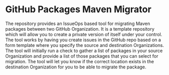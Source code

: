 # GitHub Packages Maven Migrator

The repository provides an IssueOps based tool for migrating Maven packages between two GitHub Organization.  It is a template repository which will allow you to create a private version of itself under your control.  The tool works by having you create issues in the GitHub repo based on a form template where you specify the source and destination Organizations.  The tool will initially run a check to gather a list of packages in your source Organization and provide a list of those packages that you can select for migration. The tool will let you know if the correct location exists in the destination Organization for you to be able to migrate the package.

